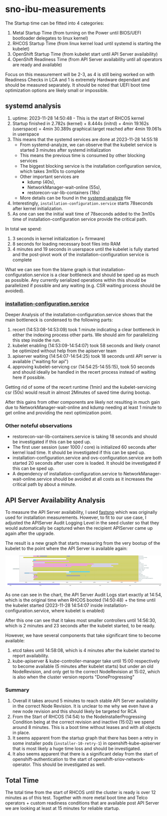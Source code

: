 # sno-ibu-measurements

The Startup time can be fitted into 4 categories:

1. Metal Startup Time (from turning on the Power until BIOS/UEFI bootloader delegates to linux kernel)
2. RHCOS Startup Time (from linux kernel load until systemd is starting the kubelet)
3. OpenShift Startup Time (from kubelet start until API Server availability)
4. OpenShift Readiness Time (from API Server availability until all operators are ready and available)


Focus on this measurement will be 2-3, as 4 is still being worked on with Readiness Checks in LCA and 1 is extremely Hardware dependant and should
be measured separately. It should be noted that UEFI boot time optimization options are likely small or impossible.

## systemd analysis

1. uptime: 2023-11-28 14:50:48 - This is the start of RHCOS kernel
2. Startup finished in 2.782s (kernel) + 8.444s (initrd) + 4min 19.162s (userspace) = 4min 30.389s graphical.target reached after 4min 19.061s in userspace
3. This means that the systemd services are done at 2023-11-28 14:55:18
   * From systemd-analyze, we can observe that the kubelet service is started 3 minutes after systemd initialization
   * This means the previous time is consumed by other blocking services
   * The biggest blocking service is the installation configuration service, which takes 3m10s to complete
   * Other important services are 
     * kdump (40s), 
     * NetworkManager-wait-online (55s), 
     * restorecon-var-lib-containers (18s)
   * More details can be found in the [systemd-analyze](./systemd-analyze-plot.html) file
4. Interestingly, `installation-configuration.service` starts 78seconds after kernel initialization.
5. As one can see the initial wait time of 78seconds added to the 3m10s time of installation-configuration service provide the critical path.

In total we spend:
1. 3 seconds in kernel initialization (+ firmware)
2. 8 seconds for loading necessary boot files into RAM
3. 4 minutes and 19 seconds in userspace until the kubelet is fully started and the post-pivot work of the installation-configuration service is complete

What we can see from the blame graph is that installation-configuration.service is a clear bottleneck and should be sped up as much as possible.
Any currently serialized operations within this should be parallelized if possible and any waiting (e.g. CSR waiting process should be avoided).

### [installation-configuration.service](./installation-configuration.service.log)

Deeper Analysis of the installation-configuration.service shows that the main bottleneck is condensed to the following parts:

1. recert (14:53:08-14:53:09) took 1 minute indicating a clear bottleneck in either the indexing process other parts. We should aim for parallelizing this step inside the run.
2. kubelet enabling (14:53:09-14:54:07) took 58 seconds and likely cnanot be optimized without help from the apiserver team
3. apiserver waiting (14:54:07-14:54:25) took 18 seconds until API server is available ("waiting for api")
4. approving kubelet-servicng csr (14:54:25-14:55:15), took 50 seconds and should ideally be handled in the recert process instead of waiting here if possible.

Getting rid of some of the recert runtime (1min) and the kubelet-servicing csr (50s)
would result in almost 2Minutes of saved time during bootup.

After this gains from other components are likely not resulting in much gain due to NetworkManager-wait-online and kdump needing at least 1 minute to get online
and providing the next optimization point.

### Other noteful observations

* restorecon-var-lib-containers.service is taking 18 seconds and should be investigated if this can be sped up.
* The first user session (user 1000 / core) is initialized 60 seconds after kernel load time. It should be investigated if this can be sped up.
* installation-configuration.service and ovs-configuration.service are both started 20 seconds after user core is loaded. It should be investigated if this can be sped up.
* A dependency of installation-configuration.service to NetworkManager-wait-online.service should be avoided at all costs as it increases the critical path by about a minute.

## API Server Availability Analysis

To measure the API Server availability, I used [fastsno](https://github.com/omertuc/fastsno/tree/main) which was originally used for installation measurements.
However, to fit to our use case, I adjusted the APIServer Audit Logging Level in the seed cluster so that they would automatically be captured when the recipient APIServer came up again after the upgrade.

The result is a new graph that starts measuring from the very bootup of the kubelet to the point where the API Server is available again:

![API Server Availability](./API-Server-Start-Timings.png)

As one can see in the chart, the API Server Audit Logs start exactly at 14:54, which is the original time when RHCOS booted (14:50:48) + the time until the kubelet started (2023-11-28 14:54:07 inside installation-configuration.service, where kubelet is enabled)

After this one can see that it takes most smaller controllers until 14:56:30, which is 2 minutes and 23 seconds after the kubelet started, to be ready.

However, we have several components that take significant time to become available:

1. etcd takes until 14:58:08, which is 4 minutes after the kubelet started to report availability.
2. kube-apiserver & kube-controller-manager take until 15:00 respectively to become available (5 minutes after kubelet starts) but under an old NodeRevision, and only get to the correct NodeRevision at 15:02, which is also when the cluster version reports "DoneProgressing"

### Summary

1. Overall it takes around 5 minutes to reach stable API Server availability in the correct Node Revision. It is unclear to me why we even have a new node revision and this should likely be targeted for RCA
2. From the Start of RHCOS (14:54) to the NodeInstallerProgressing Condition being at the correct revision and inactive (15:02) we spend around 8 minutes. This is a boot time without leases and with all objects in place.
3. It seems apparent from the startup graph that there has been a retry in some installer pods (`installer-10-retry-1`) in openshift-kube-apiserver that is most likely a huge time loss and should be investigated.
4. It also seems apparent that there is a significant delay from the start of openshift-authentication to the start of openshift-sriov-network-operator. This should be investigated as well.

## Total Time

The total time from the start of RHCOS until the cluster is ready is over 12 minutes as of this test. Together with more metal boot time and Telco operators + custom readiness conditions that are available post API Server we are looking at least at 15 minutes for reliable startup.